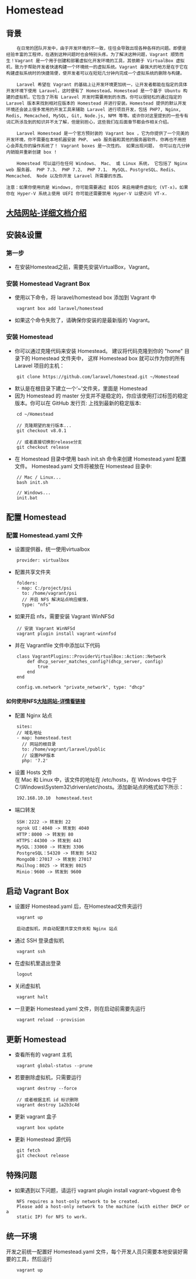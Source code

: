 # Homestead  
## 背景
```
    在日常的团队开发中，由于开发环境的不一致，往往会导致出现各种各样的问题。即便是经验丰富的工程师，在遇到这种问题时也会特别头疼。为了解决这种问题，Vagrant 顺势而生！Vagrant 是一个用于创建和部署虚拟化开发环境的工具，其依赖于 VirtualBox 虚拟机，致力于帮助开发者快速构建一个环境统一的虚拟系统。Vagrant 最强大的地方是在于它在构建虚拟系统时的快捷简便，使开发者可以在短短几分钟内完成一个虚拟系统的删除与构建。
    
    Laravel 希望在 Vagrant 的基础上让开发环境更加统一，让开发者都能在指定的具体开发环境下使用 Laravel，这时便有了 Homestead。Homestead 是一个基于 Ubuntu 构建的虚拟机，它包含了所有 Laravel 开发时需要用到的东西，你可以很轻松的通过指定的 Laravel 版本来找到相对应版本的 Homestead 并进行安装。Homestead 提供的默认开发环境还会装上很多常用的开发工具来辅助 Laravel 进行项目开发，包括 PHP7, Nginx, Redis, Memcached, MySQL, Git, Node.js, NPM 等等。或许你对这里提到的一些专有词汇所涉及到的知识并不太了解，但是别担心，这些我们在后面章节都会作相关介绍。
    
    Laravel Homestead 是一个官方预封装的 Vagrant box ，它为你提供了一个完美的开发环境，你不需要在本地机器安装 PHP、 web 服务器和其他的服务器软件。你再也不用担心会弄乱你的操作系统了！ Vagrant boxes 是一次性的。 如果出现问题， 你可以在几分钟内销毁并重新创建 box !

    Homestead 可以运行在任何 Windows、 Mac、 或 Linux 系统， 它包括了 Nginx web 服务器， PHP 7.3、 PHP 7.2、 PHP 7.1、 MySQL、PostgreSQL、Redis、 Memcached、 Node 以及你开发 Laravel 所需要的东西。
```
```
注意：如果你使用的是 Windows, 你可能需要通过 BIOS 来启用硬件虚拟化 (VT-x)。如果你在 Hyper-V 系统上使用 UEFI 你可能还需要禁用 Hyper-V 以便访问 VT-x.
```
## [大陆网站-详细文档介绍](https://learnku.com/laravel/wikis/26268)
## 安装&设置
### 第一步
* 在安装Homestead之前，需要先安装VirtualBox，Vagrant。
### 安装 Homestead Vagrant Box
* 使用以下命令，将 laravel/homestead box 添加到 Vagrant 中
```
    vagrant box add laravel/homestead
```
* 如果这个命令失败了，请确保你安装的是最新版的 Vagrant。
### 安装 Homestead
* 你可以通过克隆代码来安装 Homestead。 建议将代码克隆到你的 "home" 目录下的 Homestead 文件夹中， 这样 Homestead box 就可以作为你的所有 Laravel 项目的主机：
```
    git clone https://github.com/laravel/homestead.git ~/Homestead
```
* 默认是在根目录下建立一个‘~’文件夹，里面是 Homestead
* 因为 Homestead 的 master 分支并不是稳定的，你应该使用打过标签的稳定版本。你可以在 GitHub 发行页: 上找到最新的稳定版本:
```
    cd ~/Homestead

    // 克隆期望的发行版本...
    git checkout v8.0.1
    
    // 或者直接切换到release分支
    git checkout release
```
* 在 Homestead 目录中使用 bash init.sh 命令来创建 Homestead.yaml 配置文件。 Homestead.yaml 文件将被放在 Homestead 目录中:
```
    // Mac / Linux...
    bash init.sh

    // Windows...
    init.bat
```
## 配置 Homestead
### 配置 Homestead.yaml 文件
* 设置提供器，统一使用virtualbox
```
    provider: virtualbox
```
* 配置共享文件夹
```
    folders:
    - map: C:/project/psi
      to: /home/vagrant/psi
      // 开启 NFS 解决站点响应缓慢，
      type: "nfs"
```
* 如果开启 nfs，需要安装 Vagrant WinNFSd 
```
    // 安装 Vagrant WinNFSd
    vagrant plugin install vagrant-winnfsd
```
* 并在 Vagrantfile 文件中添加以下代码
```
    class VagrantPlugins::ProviderVirtualBox::Action::Network
        def dhcp_server_matches_config?(dhcp_server, config)
            true
        end
    end
    
    config.vm.network "private_network", type: "dhcp"
```
#### 如何使用NFS[大陆网站-详情看链接](https://learnku.com/laravel/wikis/25550)
* 配置 Nginx 站点
```
    sites:
    // 域名地址
    - map: homestead.test
      // 网站的根目录
      to: /home/vagrant/laravel/public
      // 设置PHP版本
      php: '7.2'
```
* 设置 Hosts 文件  
在 Mac 和 Linux 中，该文件的地址在 /etc/hosts，在 Windows 中位于 C:\Windows\System32\drivers\etc\hosts。添加新站点的格式如下所示：
```
    192.168.10.10  homestead.test
```
* 端口转发  
```
    SSH：2222 -> 转发到 22
    ngrok UI：4040 -> 转发到 4040
    HTTP：8000 -> 转发到 80
    HTTPS：44300 -> 转发到 443
    MySQL：33060 -> 转发到 3306
    PostgreSQL：54320 -> 转发到 5432
    MongoDB：27017 -> 转发到 27017
    Mailhog：8025 -> 转发到 8025
    Minio：9600 -> 转发到 9600
```
## 启动 Vagrant Box
* 设置好 Homestead.yaml 后，在Homestead文件夹运行
```
    vagrant up

    启动虚拟机，并自动配置共享文件夹和 Nginx 站点
```
* 通过 SSH 登录虚拟机
```
    vagrant ssh
```
* 在虚拟机里退出登录
```
    logout
```
* 关闭虚拟机
```
    vagrant halt
```
* 一旦更新 Homestead.yaml 文件，则在启动前需要先运行
```
    vagrant reload --provision
```
## 更新 Homestead
* 查看所有的 vagrant 主机
```
    vagrant global-status --prune
```
* 若要删除虚拟机，只需要运行
```
    vagrant destroy --force

    // 或者根据主机 id 标识删除
    vagrant destroy 1a2b3c4d
```
* 更新 vagrant 盒子
```
    vagrant box update
```
* 更新 Homestead 源代码
```
    git fetch
    git checkout release
```
## 特殊问题
* 如果遇到以下问题，请运行 vagrant plugin install vagrant-vbguest 命令
```
    NFS requires a host-only network to be created.
    Please add a host-only network to the machine (with either DHCP or a
    static IP) for NFS to work.
```
## 统一环境  
开发之前统一配置好 Homestead.yaml 文件，每个开发人员只需要本地安装好需要的工具，然后运行
```
    vagrant up 

```





















